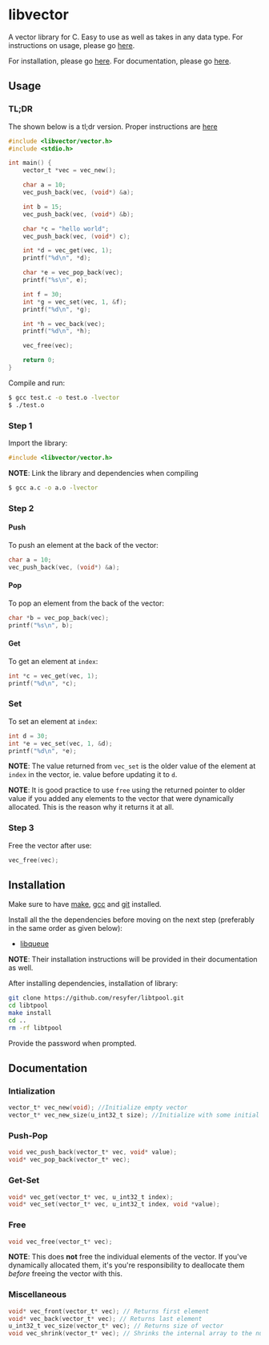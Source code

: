 # libvector

A vector library for C. Easy to use as well as takes in any data type. For instructions on usage, please go [here](#usage).

For installation, please go [here](#installation). For documentation, please go [here](#documentation).

## Usage

### TL;DR

The shown below is a tl;dr version. Proper instructions are [here](#step-1)

```c
#include <libvector/vector.h>
#include <stdio.h>

int main() {
	vector_t *vec = vec_new();

	char a = 10;
	vec_push_back(vec, (void*) &a);

	int b = 15;
	vec_push_back(vec, (void*) &b);

	char *c = "hello world";
	vec_push_back(vec, (void*) c);

	int *d = vec_get(vec, 1);
	printf("%d\n", *d);

	char *e = vec_pop_back(vec);
	printf("%s\n", e);

	int f = 30;
	int *g = vec_set(vec, 1, &f);
	printf("%d\n", *g);

	int *h = vec_back(vec);
	printf("%d\n", *h);

	vec_free(vec);

	return 0;
}
```

Compile and run:

```bash
$ gcc test.c -o test.o -lvector
$ ./test.o
```

### Step 1

Import the library:

```c
#include <libvector/vector.h>
```

**NOTE**: Link the library and dependencies when compiling

```bash
$ gcc a.c -o a.o -lvector
```

### Step 2

#### Push

To push an element at the back of the vector:

```c
char a = 10;
vec_push_back(vec, (void*) &a);
```

#### Pop

To pop an element from the back of the vector:

```c
char *b = vec_pop_back(vec);
printf("%s\n", b);
```

#### Get

To get an element at `index`:

```c
int *c = vec_get(vec, 1);
printf("%d\n", *c);
```

### Set

To set an element at `index`:

```c
int d = 30;
int *e = vec_set(vec, 1, &d);
printf("%d\n", *e);
```

**NOTE**: The value returned from `vec_set` is the older value of the element at `index` in the vector, ie. value before updating it to `d`.

**NOTE**: It is good practice to use `free` using the returned pointer to older value if you added any elements to the vector that were dynamically allocated. This is the reason why it returns it at all.

### Step 3

Free the vector after use:

```c
vec_free(vec);
```

## Installation

Make sure to have [make](https://www.gnu.org/software/make/), [gcc](https://www.gnu.org/software/gcc/) and [git](https://git-scm.com/) installed.

Install all the the dependencies before moving on the next step (preferably in the same order as given below):

- [libqueue](https://github.com/resyfer/libqueue.git)

**NOTE**: Their installation instructions will be provided in their documentation as well.

After installing dependencies, installation of library:

```bash
git clone https://github.com/resyfer/libtpool.git
cd libtpool
make install
cd ..
rm -rf libtpool
```

Provide the password when prompted.

## Documentation

### Intialization

```c
vector_t* vec_new(void); //Initialize empty vector
vector_t* vec_new_size(u_int32_t size); //Initialize with some initial size
```

### Push-Pop

```c
void vec_push_back(vector_t* vec, void* value);
void* vec_pop_back(vector_t* vec);
```

### Get-Set

```c
void* vec_get(vector_t* vec, u_int32_t index);
void* vec_set(vector_t* vec, u_int32_t index, void *value);
```

### Free

```c
void vec_free(vector_t* vec);
```

**NOTE**: This does **not** free the individual elements of the vector. If you've dynamically allocated them, it's you're responsibility to deallocate them _before_ freeing the vector with this.

### Miscellaneous

```c
void* vec_front(vector_t* vec); // Returns first element
void* vec_back(vector_t* vec); // Returns last element
u_int32_t vec_size(vector_t* vec); // Returns size of vector
void vec_shrink(vector_t* vec); // Shrinks the internal array to the number of elements pushed in it.
```
